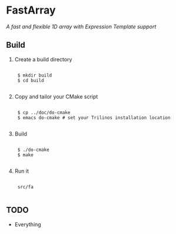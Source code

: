 # FastArray
*A fast and flexible 1D array with Expression Template support*

## Build
1. Create a build directory
    <pre><code>
    $ mkdir build
    $ cd build
    </code></pre>
1. Copy and tailor your CMake script
    <pre><code>
    $ cp ../doc/do-cmake
    $ emacs do-cmake # set your Trilinos installation location
    </code></pre>
1. Build
    <pre><code>
    $ ./do-cmake
    $ make
    </code></pre>
1. Run it
    <pre><code>
    src/fa
    </code></pre>

## TODO
 - Everything

[Trilinos]: http://trilinos.sandia.gov/
[Phalanx]: http://trilinos.sandia.gov/packages/phalanx/
[Kokkos]: http://trilinos.sandia.gov/packages/kokkos/
[Fusion]: http://www.boost.org/doc%/libs/release/libs/fusion
[MCPPD]: http://www.amazon.com/Modern-Design-Generic-Programming-Patterns/dp/0201704315
